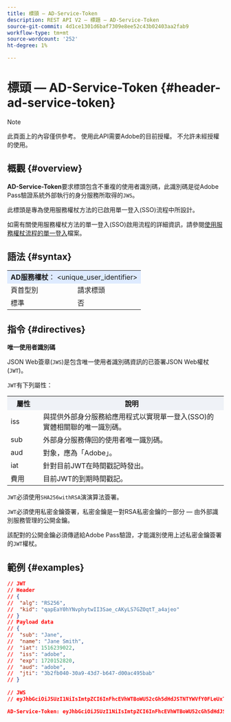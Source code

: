 ```yaml
---
title: 標頭 — AD-Service-Token
description: REST API V2 — 標題 — AD-Service-Token
source-git-commit: 4d1ce1301d6baf7309e8ee52c43b02403aa2fab9
workflow-type: tm+mt
source-wordcount: '252'
ht-degree: 1%

---
```



# 標頭 — AD-Service-Token {#header-ad-service-token}

>[!NOTE]
>
> 此頁面上的內容僅供參考。 使用此API需要Adobe的目前授權。 不允許未經授權的使用。

## 概觀 {#overview}

<b>AD-Service-Token</b>要求標頭包含不重複的使用者識別碼，此識別碼是從Adobe Pass驗證系統外部執行的身分服務所取得的`JWS`。

此標頭是專為使用服務權杖方法的已啟用單一登入(SSO)流程中所設計。

如需有關使用服務權杖方法的單一登入(SSO)啟用流程的詳細資訊，請參閱[使用服務權杖流程的單一登入](../../flows/single-sign-on-flows/rest-api-v2-single-sign-on-service-token-flows.md)檔案。

## 語法 {#syntax}

<table>
   <tr>
      <td style="background-color: #DEEBFF;" colspan="2"><b>AD服務權杖</b>： &lt;unique_user_identifier&gt;</td>
   </tr>
   <tr>
      <td>頁首型別</td>
      <td>請求標頭</td>
   </tr>
   <tr>
      <td>標準</td>
      <td>否</td>
   </tr>
</table>

## 指令 {#directives}

<b>唯一使用者識別碼</b>

JSON Web簽章(`JWS`)是包含唯一使用者識別碼資訊的已簽署JSON Web權杖(`JWT`)。

`JWT`有下列屬性：

<table>
   <tr>
      <th style="background-color: #EFF2F7; width: 15%;">屬性</th>
      <th style="background-color: #EFF2F7;">說明</th>
   </tr>
   <tr>
      <td>iss</td>
      <td>與提供外部身分服務給應用程式以實現單一登入(SSO)的實體相關聯的唯一識別碼。</td>
   </tr>
   <tr>
      <td>sub</td>
      <td>外部身分服務傳回的使用者唯一識別碼。</td>
   </tr>
   <tr>
      <td>aud</td>
      <td>對象，應為「Adobe」。</td>
   </tr>
   <tr>
      <td>iat</td>
      <td>針對目前JWT在時間戳記時發出。</td>
   </tr>
   <tr>
      <td>費用</td>
      <td>目前JWT的到期時間戳記。</td>
   </tr>
</table>

`JWT`必須使用`SHA256withRSA`演演算法簽署。

`JWT`必須使用私密金鑰簽署，私密金鑰是一對RSA私密金鑰的一部分 — 由外部識別服務管理的公開金鑰。

該配對的公開金鑰必須傳遞給Adobe Pass驗證，才能識別使用上述私密金鑰簽署的`JWT`權杖。

## 範例 {#examples}

```JSON
// JWT
// Header
// {
//  "alg": "RS256",
//  "kid": "qapEaY0hYNvphytwII3Sae_cAKyLS7GZOqtT_a4ajeo"
// }
// Payload data
// {
//  "sub": "Jane",
//  "name": "Jane Smith",
//  "iat": 1516239022,
//  "iss": "adobe",
//  "exp": 1720152820,
//  "aud": "adobe",
//  "jti": "3b2fb040-30a9-43d7-b647-d00ac495bab"
// }
 
// JWS
// eyJhbGciOiJSUzI1NiIsImtpZCI6InFhcEVhWTBoWU52cGh5dHdJSTNTYWVfY0FLeUxTN0daT3F0VF9hNGFqZW8ifQ.eyJzdWIiOiJKYW5lIiwibmFtZSI6IkphbmUgU21pdGgiLCJpYXQiOjE1MTYyMzkwMjIsImlzcyI6ImFkb2JlIiwiZXhwIjoxNzIwMTUyODIwLCJhdWQiOiJhZG9iZSIsImp0aSI6IjNiMmZiMDQwLTMwYTktNDNkNy1iNjQ3LWQwMGFjNDk1YmFiIn0.stHLZFh-635LDNjv9HRHzq912ICNCVGUS3f4RS_bAxpUiUSB6CShS2VvU4V-THEXj7d_zk1mxtPP0QM_pCrh4Vk2GaPRa856Bt_PhsfQY-_benDcB6MIoFX67qrREGncGiv7JEs3ksa-P1YvBYXolT7t52K093kFaQtICfB-aBa8danRZvUrJHjjFoILEpTbQuzxKRN6y36J3p1FZ-SfDuofHp3SnXDrWFRYyXYQnb9WFlhNBxR400-0vzTONZYd097WWy1shMw5V8TvIDvCDE5ifqk31gMdYga-N3JkcTA5QoW7Zl80UV7BhR5v14Va1IZLcbFra_UJdEzbBwW_nA

AD-Service-Token: eyJhbGciOiJSUzI1NiIsImtpZCI6InFhcEVhWTBoWU52cGh5dHdJSTNTYWVfY0FLeUxTN0daT3F0VF9hNGFqZW8ifQ.eyJzdWIiOiJKYW5lIiwibmFtZSI6IkphbmUgU21pdGgiLCJpYXQiOjE1MTYyMzkwMjIsImlzcyI6ImFkb2JlIiwiZXhwIjoxNzIwMTUyODIwLCJhdWQiOiJhZG9iZSIsImp0aSI6IjNiMmZiMDQwLTMwYTktNDNkNy1iNjQ3LWQwMGFjNDk1YmFiIn0.stHLZFh-635LDNjv9HRHzq912ICNCVGUS3f4RS_bAxpUiUSB6CShS2VvU4V-THEXj7d_zk1mxtPP0QM_pCrh4Vk2GaPRa856Bt_PhsfQY-_benDcB6MIoFX67qrREGncGiv7JEs3ksa-P1YvBYXolT7t52K093kFaQtICfB-aBa8danRZvUrJHjjFoILEpTbQuzxKRN6y36J3p1FZ-SfDuofHp3SnXDrWFRYyXYQnb9WFlhNBxR400-0vzTONZYd097WWy1shMw5V8TvIDvCDE5ifqk31gMdYga-N3JkcTA5QoW7Zl80UV7BhR5v14Va1IZLcbFra_UJdEzbBwW_nA
```
